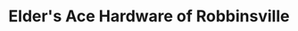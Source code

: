 ---
title: "Elder's Ace Hardware of Robbinsville"
url: /robbinsville/elders-ace-hardware-of-robbinsville/
shop: hardware
---